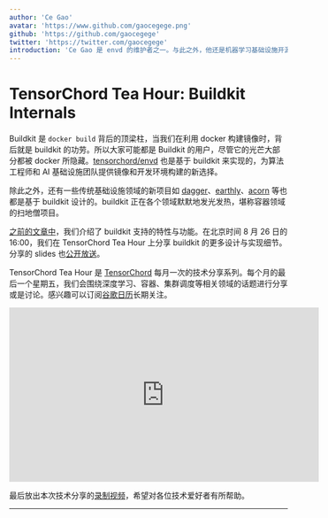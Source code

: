 ```yaml
---
author: 'Ce Gao'
avatar: 'https://www.github.com/gaocegege.png'
github: 'https://github.com/gaocegege'
twitter: 'https://twitter.com/gaocegege'
introduction: 'Ce Gao 是 envd 的维护者之一。与此之外，他还是机器学习基础设施开源项目 Kubeflow 的 Co-chair。他主要关注机器学习的模型训练、自动机器学习等领域。'
---
```


# TensorChord Tea Hour: Buildkit Internals

Buildkit 是 `docker build` 背后的顶梁柱，当我们在利用 docker 构建镜像时，背后就是 buildkit 的功劳。所以大家可能都是 Buildkit 的用户，尽管它的光芒大部分都被 docker 所隐藏。[tensorchord/envd](https://github.com/tensorchord/envd) 也是基于 buildkit 来实现的，为算法工程师和 AI 基础设施团队提供镜像和开发环境构建的新选择。

除此之外，还有一些传统基础设施领域的新项目如 [dagger](https://github.com/dagger/dagger)、[earthly](https://github.com/earthly/earthly)、[acorn](https://github.com/acorn-io/acorn) 等也都是基于 buildkit 设计的。buildkit 正在各个领域默默地发光发热，堪称容器领域的扫地僧项目。

[之前的文章中](http://gaocegege.com/Blog/kubernetes/buildkit)，我们介绍了 buildkit 支持的特性与功能。在北京时间 8 月 26 日的 16:00，我们在 TensorChord Tea Hour 上分享 buildkit 的更多设计与实现细节。分享的 slides 也[公开放送](https://docs.google.com/presentation/d/1Z8JLeNbH_pDWwO7JsOUNAgZtULxur99eMCLIyLGCTYk/edit?usp=sharing)。

TensorChord Tea Hour 是 [TensorChord](https://github.com/tensorchord) 每月一次的技术分享系列。每个月的最后一个星期五，我们会围绕深度学习、容器、集群调度等相关领域的话题进行分享或是讨论。感兴趣可以订阅[谷歌日历](https://calendar.google.com/calendar/u/0?cid=c2FwYmU3NWtlNm0xbHVpbWVsa2k4djZsN29AZ3JvdXAuY2FsZW5kYXIuZ29vZ2xlLmNvbQ)长期关注。

<iframe style="margin: 0 auto;" width="560" height="315" src="https://www.youtube.com/embed/ELpl6Dax3Gk?start=2" title="YouTube video player" frameborder="0" allow="accelerometer; autoplay; clipboard-write; encrypted-media; gyroscope; picture-in-picture" allowfullscreen></iframe>

最后放出本次技术分享的[录制视频](https://www.youtube.com/channel/UCCA7u-PLO1fP8j1X7Pgut1Q)，希望对各位技术爱好者有所帮助。

---

<Author/>
